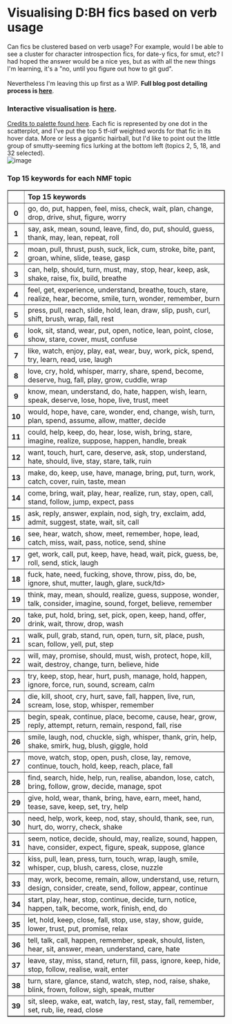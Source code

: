 # Visualising D:BH fics based on verb usage
Can fics be clustered based on verb usage? For example, would I be able to see a cluster for character introspection fics, for date-y fics, for smut, etc? I had hoped the answer would be a nice yes, but as with all the new things I'm learning, it's a "no, until you figure out how to git gud".<br>
<br>
Nevertheless I'm leaving this up first as a WIP. <b>Full blog post detailing process is [here](https://program-800.tumblr.com/post/636401158429212672/an-attempt-at-visualising-ao3-dbh-fics-based-on)</b>.
<br>
### Interactive visualisation is [here](/visuals/14_tsne-nmf/tsne-nmf.html).
[Credits to palette found here](https://lospec.com/palette-list/dots). Each fic is represented by one dot in the scatterplot, and I've put the top 5 tf-idf weighted words for that fic in its hover data. More or less a gigantic hairball, but I'd like to point out the little group of smutty-seeming fics lurking at the bottom left (topics 2, 5, 18, and 32 selected).<br>
![image](/visuals/14_tsne-nmf/tsne-nmf-exp.PNG)
### Top 15 keywords for each NMF topic
<table border="1" class="dataframe">
  <thead>
    <tr style="text-align: left;">
      <th></th>
      <th>Top 15 keywords</th>
    </tr>
  </thead>
  <tbody>
    <tr>
      <th>0</th>
      <td>go, do, put, happen, feel, miss, check, wait, plan, change, drop, drive, shut, figure, worry</td>
    </tr>
    <tr>
      <th>1</th>
      <td>say, ask, mean, sound, leave, find, do, put, should, guess, thank, may, lean, repeat, roll</td>
    </tr>
    <tr>
      <th>2</th>
      <td>moan, pull, thrust, push, suck, lick, cum, stroke, bite, pant, groan, whine, slide, tease, gasp</td>
    </tr>
    <tr>
      <th>3</th>
      <td>can, help, should, turn, must, may, stop, hear, keep, ask, shake, raise, fix, build, breathe</td>
    </tr>
    <tr>
      <th>4</th>
      <td>feel, get, experience, understand, breathe, touch, stare, realize, hear, become, smile, turn, wonder, remember, burn</td>
    </tr>
    <tr>
      <th>5</th>
      <td>press, pull, reach, slide, hold, lean, draw, slip, push, curl, shift, brush, wrap, fall, rest</td>
    </tr>
    <tr>
      <th>6</th>
      <td>look, sit, stand, wear, put, open, notice, lean, point, close, show, stare, cover, must, confuse</td>
    </tr>
    <tr>
      <th>7</th>
      <td>like, watch, enjoy, play, eat, wear, buy, work, pick, spend, try, learn, read, use, laugh</td>
    </tr>
    <tr>
      <th>8</th>
      <td>love, cry, hold, whisper, marry, share, spend, become, deserve, hug, fall, play, grow, cuddle, wrap</td>
    </tr>
    <tr>
      <th>9</th>
      <td>know, mean, understand, do, hate, happen, wish, learn, speak, deserve, lose, hope, live, trust, meet</td>
    </tr>
    <tr>
      <th>10</th>
      <td>would, hope, have, care, wonder, end, change, wish, turn, plan, spend, assume, allow, matter, decide</td>
    </tr>
    <tr>
      <th>11</th>
      <td>could, help, keep, do, hear, lose, wish, bring, stare, imagine, realize, suppose, happen, handle, break</td>
    </tr>
    <tr>
      <th>12</th>
      <td>want, touch, hurt, care, deserve, ask, stop, understand, hate, should, live, stay, stare, talk, ruin</td>
    </tr>
    <tr>
      <th>13</th>
      <td>make, do, keep, use, have, manage, bring, put, turn, work, catch, cover, ruin, taste, mean</td>
    </tr>
    <tr>
      <th>14</th>
      <td>come, bring, wait, play, hear, realize, run, stay, open, call, stand, follow, jump, expect, pass</td>
    </tr>
    <tr>
      <th>15</th>
      <td>ask, reply, answer, explain, nod, sigh, try, exclaim, add, admit, suggest, state, wait, sit, call</td>
    </tr>
    <tr>
      <th>16</th>
      <td>see, hear, watch, show, meet, remember, hope, lead, catch, miss, wait, pass, notice, send, shine</td>
    </tr>
    <tr>
      <th>17</th>
      <td>get, work, call, put, keep, have, head, wait, pick, guess, be, roll, send, stick, laugh</td>
    </tr>
    <tr>
      <th>18</th>
      <td>fuck, hate, need, fucking, shove, throw, piss, do, be, ignore, shut, mutter, laugh, glare, suck/td>
    </tr>
    <tr>
      <th>19</th>
      <td>think, may, mean, should, realize, guess, suppose, wonder, talk, consider, imagine, sound, forget, believe, remember</td>
    </tr>
    <tr>
      <th>20</th>
      <td>take, put, hold, bring, set, pick, open, keep, hand, offer, drink, wait, throw, drop, wash</td>
    </tr>
    <tr>
      <th>21</th>
      <td>walk, pull, grab, stand, run, open, turn, sit, place, push, scan, follow, yell, put, step</td>
    </tr>
    <tr>
      <th>22</th>
      <td>will, may, promise, should, must, wish, protect, hope, kill, wait, destroy, change, turn, believe, hide</td>
    </tr>
    <tr>
      <th>23</th>
      <td>try, keep, stop, hear, hurt, push, manage, hold, happen, ignore, force, run, sound, scream, calm</td>
    </tr>
    <tr>
      <th>24</th>
      <td>die, kill, shoot, cry, hurt, save, fall, happen, live, run, scream, lose, stop, whisper, remember</td>
    </tr>
    <tr>
      <th>25</th>
      <td>begin, speak, continue, place, become, cause, hear, grow, reply, attempt, return, remain, respond, fall, rise</td>
    </tr>
    <tr>
      <th>26</th>
      <td>smile, laugh, nod, chuckle, sigh, whisper, thank, grin, help, shake, smirk, hug, blush, giggle, hold</td>
    </tr>
    <tr>
      <th>27</th>
      <td>move, watch, stop, open, push, close, lay, remove, continue, touch, hold, keep, reach, place, fall</td>
    </tr>
    <tr>
      <th>28</th>
      <td>find, search, hide, help, run, realise, abandon, lose, catch, bring, follow, grow, decide, manage, spot</td>
    </tr>
    <tr>
      <th>29</th>
      <td>give, hold, wear, thank, bring, have, earn, meet, hand, tease, save, keep, set, try, help</td>
    </tr>
    <tr>
      <th>30</th>
      <td>need, help, work, keep, nod, stay, should, thank, see, run, hurt, do, worry, check, shake</td>
    </tr>
    <tr>
      <th>31</th>
      <td>seem, notice, decide, should, may, realize, sound, happen, have, consider, expect, figure, speak, suppose, glance</td>
    </tr>
    <tr>
      <th>32</th>
      <td>kiss, pull, lean, press, turn, touch, wrap, laugh, smile, whisper, cup, blush, caress, close, nuzzle</td>
    </tr>
    <tr>
      <th>33</th>
      <td>may, work, become, remain, allow, understand, use, return, design, consider, create, send, follow, appear, continue</td>
    </tr>
    <tr>
      <th>34</th>
      <td>start, play, hear, stop, continue, decide, turn, notice, happen, talk, become, work, finish, end, do</td>
    </tr>
    <tr>
      <th>35</th>
      <td>let, hold, keep, close, fall, stop, use, stay, show, guide, lower, trust, put, promise, relax</td>
    </tr>
    <tr>
      <th>36</th>
      <td>tell, talk, call, happen, remember, speak, should, listen, hear, sit, answer, mean, understand, care, hate</td>
    </tr>
    <tr>
      <th>37</th>
      <td>leave, stay, miss, stand, return, fill, pass, ignore, keep, hide, stop, follow, realise, wait, enter</td>
    </tr>
    <tr>
      <th>38</th>
      <td>turn, stare, glance, stand, watch, step, nod, raise, shake, blink, frown, follow, sigh, speak, mutter</td>
    </tr>
    <tr>
      <th>39</th>
      <td>sit, sleep, wake, eat, watch, lay, rest, stay, fall, remember, set, rub, lie, read, close</td>
    </tr>
